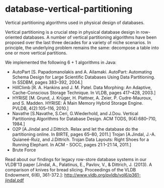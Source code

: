 # database-vertical-partitioning
Vertical partitioning algorithms used in physical design of databases.

Vertical partitioning is a crucial step in physical database design in row-oriented databases. A number of vertical partitioning algorithms have been proposed over the last three decades for a variety of niche scenarios. In principle, the underlying problem remains the same: decompose a table into one or more vertical partitions.

We implemented the following 6 + 1 algorithms in Java:
- AutoPart [S. Papadomanolakis and A. Ailamaki. AutoPart: Automating Schema Design for Large Scientific Databases Using Data Partitioning. In SSDBM, pages 383–392, 2004.]
- HillClimb [R. A. Hankins and J. M. Patel. Data Morphing: An Adaptive, Cache-Conscious Storage Technique. In VLDB, pages 417–428, 2003.]
- HYRISE [M. Grund, J. Krüger, H. Plattner, A. Zeier, P. Cudre-Mauroux, and S. Madden. HYRISE: A Main Memory Hybrid Storage Engine. PVLDB, 4(2):105–116, 2010.]
- Navathe [S.Navathe, S.Ceri, G.Wiederhold, and J.Dou. Vertical Partitioning Algorithms for Database Design. ACM TODS, 9(4):680–710, 1984.]
- O2P [A.Jindal and J.Dittrich. Relax and let the database do the partitioning online. In BIRTE, pages 65–80, 2011.]
Trojan [A.Jindal, J.-A. Quianeé-Ruiz, and J.Dittrich. Trojan Data Layouts: Right Shoes for a Running Elephant. In ACM - SOCC, pages 21:1–21:14, 2011.]
- Brute Force

Read about our findings for legacy row-store database systems in our VLDB'13 paper [Jindal, A., Palatinus, E., Pavlov, V., & Dittrich, J. (2013). A comparison of knives for bread slicing. Proceedings of the VLDB Endowment, 6(6), 361-372.]:
http://www.vldb.org/pvldb/vol6/p361-jindal.pdf
